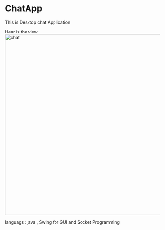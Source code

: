 # ChatApp

This is Desktop chat Application 

Hear is the view 
<img width="587" alt="chat" src="https://user-images.githubusercontent.com/110013820/208965419-779be077-ded5-4f4b-a263-e228743ce297.png">

languags : java , Swing for GUI and Socket Programming
